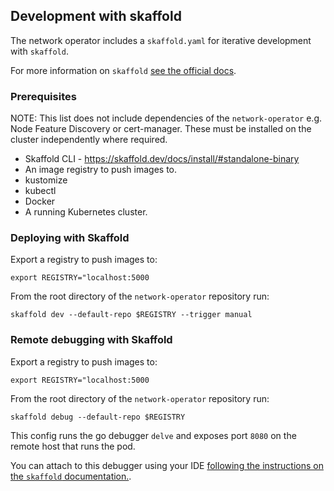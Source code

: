 ## Development with skaffold

The network operator includes a `skaffold.yaml` for iterative development with `skaffold`.

For more information on `skaffold` [see the official docs](https://skaffold.dev/).

### Prerequisites
NOTE: This list does not include dependencies of the `network-operator` e.g. Node Feature Discovery or cert-manager. These must be installed on the cluster independently where required.

- Skaffold CLI - https://skaffold.dev/docs/install/#standalone-binary
- An image registry to push images to.
- kustomize
- kubectl
- Docker
- A running Kubernetes cluster.

### Deploying with Skaffold

Export a registry to push images to:

`export REGISTRY="localhost:5000`

From the root directory of the `network-operator` repository run:

`skaffold dev --default-repo $REGISTRY --trigger manual`

### Remote debugging with Skaffold

Export a registry to push images to:

`export REGISTRY="localhost:5000`

From the root directory of the `network-operator` repository run:

`skaffold debug --default-repo $REGISTRY`

This config runs the go debugger `delve` and exposes port `8080` on the remote host that runs the pod.

You can attach to this debugger using your IDE [following the instructions on the `skaffold` documentation.](https://skaffold.dev/docs/workflows/debug/#detailed-debugger-configuration-and-setup). 
